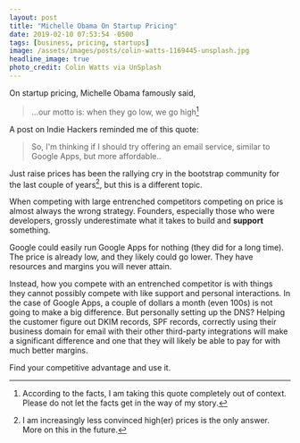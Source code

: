 ```yaml
---
layout: post
title: "Michelle Obama On Startup Pricing"
date: 2019-02-10 07:53:54 -0500
tags: [business, pricing, startups]
image: /assets/images/posts/colin-watts-1169445-unsplash.jpg
headline_image: true
photo_credit: Colin Watts via UnSplash
---
```

On startup pricing, Michelle Obama famously said,

> ...our motto is: when they go low, we go high[^1]

A post on Indie Hackers reminded me of this quote:

> So, I'm thinking if I should try offering an email service, similar to Google Apps, but more affordable..

Just raise prices has been the rallying cry in the bootstrap community for the last couple of years[^2], but this is a different topic. 

When competing with large entrenched competitors competing on price is almost always the wrong strategy. Founders, especially those who were developers, grossly underestimate what it takes to build and **support** something. 

Google could easily run Google Apps for nothing (they did for a long time). The price is already low, and they likely could go lower. They have resources and margins you will never attain. 

Instead, how you compete with an entrenched competitor is with things they cannot possibly compete with like support and personal interactions. In the case of Google Apps, a couple of dollars a month (even 100s) is not going to make a big difference. But personally setting up the DNS? Helping the customer figure out DKIM records, SPF records, correctly using their business domain for email with their other third-party integrations will make a significant difference and one that they will likely be able to pay for with much better margins.  

Find your competitive advantage and use it.

[^1]: According to the facts, I am taking this quote completely out of context. Please do not let the facts get in the way of my story.
[^2]: I am increasingly less convinced high(er) prices is the only answer. More on this in the future.
